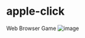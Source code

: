 # apple-click
Web Browser Game
![image](https://user-images.githubusercontent.com/83760097/222187459-bbbd8618-ab6c-40b5-9eb0-66a1feb2dab4.png)
